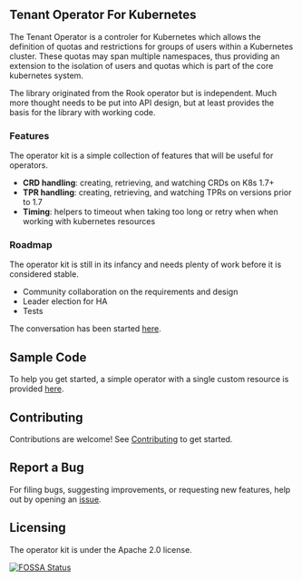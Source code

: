 
## Tenant Operator For Kubernetes

The Tenant Operator is a controler for Kubernetes which allows the definition of quotas and restrictions for groups of users within a Kubernetes cluster. These quotas may span multiple namespaces, thus providing an extension to the isolation of users and quotas which is part of the core kubernetes system. 

The library originated from the Rook operator but is independent. Much more thought needs to be put into API design, but at least provides the basis for the library with working code.

### Features
The operator kit is a simple collection of features that will be useful for operators.
- **CRD handling**: creating, retrieving, and watching CRDs on K8s 1.7+
- **TPR handling**: creating, retrieving, and watching TPRs on versions prior to 1.7
- **Timing**: helpers to timeout when taking too long or retry when when working with kubernetes resources


### Roadmap
The operator kit is still in its infancy and needs plenty of work before it is considered stable.
- Community collaboration on the requirements and design
- Leader election for HA
- Tests

The conversation has been started [here](https://docs.google.com/document/d/1NJhFcNezJyLM952eaYVcdfIQFQYWsAx4oTaA82-Frdk).

## Sample Code
To help you get started, a simple operator with a single custom resource is provided [here](sample-operator/README.md).

## Contributing

Contributions are welcome! See [Contributing](CONTRIBUTING.md) to get started.

## Report a Bug

For filing bugs, suggesting improvements, or requesting new features, help out by opening an [issue](https://github.com/rook/operator-kit/issues).

## Licensing

The operator kit is under the Apache 2.0 license.

[![FOSSA Status](https://app.fossa.io/api/projects/git%2Bgithub.com%2Frook%2Foperator-kit.svg?type=large)](https://app.fossa.io/projects/git%2Bgithub.com%2Frook%2Foperator-kit?ref=badge_large)
